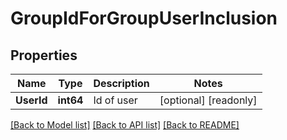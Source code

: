 # GroupIdForGroupUserInclusion

## Properties

Name | Type | Description | Notes
------------ | ------------- | ------------- | -------------
**UserId** | **int64** | Id of user | [optional] [readonly] 

[[Back to Model list]](../README.md#documentation-for-models) [[Back to API list]](../README.md#documentation-for-api-endpoints) [[Back to README]](../README.md)


